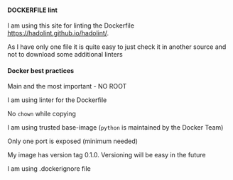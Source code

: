 #### DOCKERFILE lint

I am using this site for linting the Dockerfile https://hadolint.github.io/hadolint/.

As I have only one file it is quite easy to just check it in another source and not to 
download some additional linters

#### Docker best practices

Main and the most important - NO ROOT

I am using linter for the Dockerfile

No `chown` while copying

I am using trusted base-image (`python` is maintained by the Docker Team)

Only one port is exposed (minimum needed)

My image has version tag 0.1.0. Versioning will be easy in the future

I am using .dockerignore file